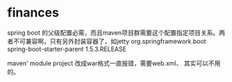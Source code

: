 # finances

spring boot 的父级配置必需，而且maven项目群需要这个配置指定项目关系。两者不可兼容啊，只有另外封装容器了，如jetty
    <parent>
        <groupId>org.springframework.boot</groupId>
        <artifactId>spring-boot-starter-parent</artifactId>
        <version>1.5.3.RELEASE</version>
        <relativePath />
    </parent>

    
maven' module project 改成war格式一直报错，需要web.xml、 其实可以不用的。